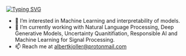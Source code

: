 
[![Typing SVG](https://readme-typing-svg.demolab.com/?lines=Hi,+I'm+Albert+Kjøller+Jacobsen;Studying+MSc.+Human-Centered+AI;@+Technical+University+of+Denmark)](https://git.io/typing-svg)

- 👀 I’m interested in Machine Learning and interpretability of models. 
- 🌱 I’m currently working with Natural Language Processing, Deep Generative Models, Uncertainty Quanitifiation, Responsible AI and Machine Learning for Signal Processing.
- 📫 Reach me at albertkjoller@protonmail.com 


<!---
albertkjoller/albertkjoller is a ✨ special ✨ repository because its `README.md` (this file) appears on your GitHub profile.
You can click the Preview link to take a look at your changes.

- 👋 Hi, I’m @albertkjoller
- 💞️ I’m looking to collaborate on ...

--->
